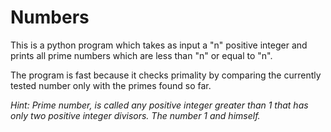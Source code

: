 # Numbers

This is a python program which takes as input a "n" positive integer and prints all prime numbers which are less than "n" or equal to "n".

The program is fast because it checks primality by comparing the currently tested number only with the primes found so far.

*Hint: Prime number, is called any positive integer greater than 1 that has only two positive integer divisors. The number 1 and himself.*

